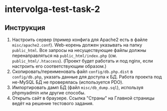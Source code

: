 # intervolga-test-task-2

## Инструкция
1. Настроить сервер (пример конфига для Apache2 есть в файле `misc/apache2.conf`). Web-корень должен указывать на папку `public_html`. Все запросы на несуществующие файлы должны перенаправляться на `public_html/index.php` (см. `public_html/.htaccess`). (Проект будет работать и под nginx, если настроить его соответствующим образом.)
2. Скопировать/переименовать файл `config/db.php.dist` в `config/db.php`, указать данные для доступа к БД. Работа проекта под не-MySQL БД не проверялась (используется PDO).
3. Импортировать дамп БД (файл `misc/db_dump.sql`), используя phpmyadmin или другие способы.
4. Открыть сайт в браузере. Ссылка "Страны" на Главной страницы ведёт на решение тестового задания.
